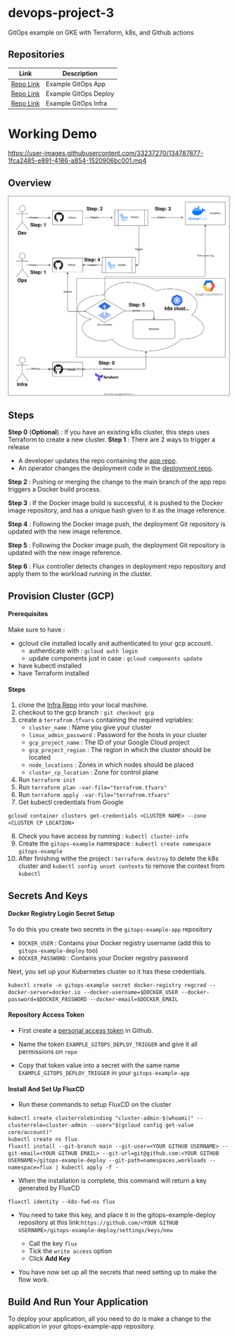 # devops-project-3

GitOps example on GKE with Terraform, k8s, and Github actions


## Repositories

| Link                                                            | Description           |
| --------------------------------------------------------------- | --------------------- |
| [Repo Link](https://github.com/ansnoussi/gitops-example-app)    | Example GitOps App    |
| [Repo Link](https://github.com/ansnoussi/gitops-example-deploy) | Example GitOps Deploy |
| [Repo Link](https://github.com/ansnoussi/gitops-example-infra/) | Example GitOps Infra  |

# Working Demo



https://user-images.githubusercontent.com/33237270/134787877-1fca2485-e891-4186-a854-1520906bc001.mp4



## Overview

![Architecture Description](./overview.drawio.svg)

## Steps

**Step 0** (**Optional**) : If you have an existing k8s cluster, this steps uses Terraform to create a new cluster.
**Step 1** : There are 2 ways to trigger a release

- A developer updates the repo containing the [app repo](https://github.com/ansnoussi/gitops-example-app).
- An operator changes the deployment code in the [deployment repo](https://github.com/ansnoussi/gitops-example-deploy).

**Step 2** : Pushing or merging the change to the main branch of the app repo triggers a Docker build process.

**Step 3** : If the Docker image build is successful, it is pushed to the Docker image repository, and has a unique hash given to it as the image reference.

**Step 4** : Following the Docker image push, the deployment Git repository is updated with the new image reference.

**Step 5** : Following the Docker image push, the deployment Git repository is updated with the new image reference.

**Step 6** : Flux controller detects changes in deployment repo repository and apply them to the workload running in the cluster.


## Provision Cluster (GCP)

#### Prerequisites

Make sure to have :

- gcloud clie installed locally and authenticated to your gcp account.
  - authenticate with : `gcloud auth login`
  - update components just in case : `gcloud components update`
- have kubectl installed
- have Terraform installed

#### Steps

1. clone the [Infra Repo](https://github.com/ansnoussi/gitops-example-infra/) into your local machine.
2. checkout to the gcp branch : `git checkout gcp`
3. create a `terrafrom.tfvars` containing the required vqriables:
   - `cluster_name` : Name you give your cluster
   - `linux_admin_password` : Password for the hosts in your cluster
   - `gcp_project_name` : The ID of your Google Cloud project
   - `gcp_project_region` : The region in which the cluster should be located
   - `node_locations` : Zones in which nodes should be placed
   - `cluster_cp_location` : Zone for control plane
4. Run `terraform init`
5. Run `terraform plan -var-file="terrafrom.tfvars"`
6. Run `terraform apply -var-file="terrafrom.tfvars"`
7. Get kubectl credentials from Google

```
gcloud container clusters get-credentials <CLUSTER NAME> --zone <CLUSTER CP LOCATION>
```

8. Check you have access by running : `kubectl cluster-info`
9. Create the `gitops-example` namespace : `kubectl create namespace gitops-example`
10. After finishing withe the project : `terraform destroy` to delete the k8s cluster and `kubectl config unset contexts` to remove the context from `kubectl`

## Secrets And Keys

#### Docker Registry Login Secret Setup

To do this you create two secrets in the `gitops-example-app` repository

- `DOCKER_USER` : Contains your Docker registry username (add this to `gitops-example-deploy` too)
- `DOCKER_PASSWORD` : Contains your Docker registry password

Next, you set up your Kubernetes cluster so it has these credentials.

```
kubectl create -n gitops-example secret docker-registry regcred --docker-server=docker.io --docker-username=$DOCKER_USER --docker-password=$DOCKER_PASSWORD --docker-email=$DOCKER_EMAIL
```

#### Repository Access Token

- First create a [personal access token](https://docs.github.com/en/authentication/keeping-your-account-and-data-secure/creating-a-personal-access-token) in Github.

- Name the token `EXAMPLE_GITOPS_DEPLOY_TRIGGER` and give it all permissions on `repo`

- Copy that token value into a secret with the same name `EXAMPLE_GITOPS_DEPLOY_TRIGGER` in your `gitops-example-app`

#### Install And Set Up FluxCD

- Run these commands to setup FluxCD on the cluster

```
kubectl create clusterrolebinding "cluster-admin-$(whoami)" --clusterrole=cluster-admin --user="$(gcloud config get-value core/account)"
kubectl create ns flux
fluxctl install --git-branch main --git-user=<YOUR GITHUB USERNAME> --git-email=<YOUR GITHUB EMAIL> --git-url=git@github.com:<YOUR GITHUB USERNAME>/gitops-example-deploy --git-path=namespaces,workloads --namespace=flux | kubectl apply -f -
```

- When the installation is complete, this command will return a key generated by FluxCD

```
fluxctl identity --k8s-fwd-ns flux
```

- You need to take this key, and place it in the gitops-example-deploy repository at this link:`https://github.com/<YOUR GITHUB USERNAME>/gitops-example-deploy/settings/keys/new`

  - Call the key `flux`
  - Tick the `write access` option
  - Click **Add Key**

- You have now set up all the secrets that need setting up to make the flow work.

## Build And Run Your Application

To deploy your application, all you need to do is make a change to the application in your gitops-example-app repository.
